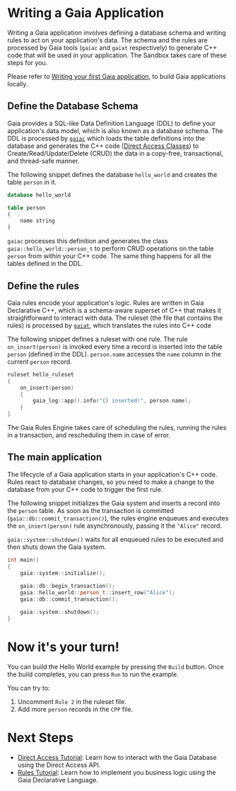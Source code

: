 # Writing a Gaia Application

Writing a Gaia application involves defining a database schema and writing rules to act on your application's data. The schema
and the rules are processed by Gaia tools (`gaiac` and `gaiat` respectively) to generate C++ code that will be used in your 
application. The Sandbox takes care of these steps for you. 

Please refer to 
[Writing your first Gaia application](https://gaia-platform.github.io/gaia-platform-docs.io/articles/tutorials/writing-first-gaia-application.html),
to build Gaia applications locally.

## Define the Database Schema

Gaia provides a SQL-like Data Definition Language (DDL) to define your application's data model, which is also known as 
a database schema. The DDL is processed by 
[`gaiac`](https://gaia-platform.github.io/gaia-platform-docs.io/articles/tools/tool-gaiac.html) which loads the table
definitions into the database and generates the C++ code 
([Direct Access Classes](https://gaia-platform.github.io/gaia-platform-docs.io/articles/apps-direct-access.html)) 
to Create/Read/Update/Delete (CRUD) the data in a copy-free, 
transactional, and thread-safe manner.

The following snippet defines the database `hello_world` and creates the table `person` in it. 
```sql
database hello_world

table person
(
    name string
)
```

`gaiac` processes this definition and generates the class `gaia::hello_world::person_t` to perform CRUD operations on the
table `person` from within your C++ code. The same thing happens for all the tables defined in the DDL.

## Define the rules

Gaia rules encode your application's logic. Rules are written in Gaia Declarative C++, which is a schema-aware superset 
of C++ that makes it straightforward to interact with data. The ruleset (the file that contains the rules) is processed
by [`gaiat`](https://gaia-platform.github.io/gaia-platform-docs.io/articles/tools/tool-gaiat.html), which translates the
rules into C++ code

The following snippet defines a ruleset with one rule. The rule `on_insert(person)` is invoked every time a record is
inserted into the table `person` (defined in the DDL). `person.name` accesses the `name` column in the current `person`
record.
```cpp
ruleset hello_ruleset
{
    on_insert(person)
    {
        gaia_log::app().info("{} inserted!", person.name);
    }
}
```

The Gaia Rules Engine takes care of scheduling the rules, running the rules in a transaction, and rescheduling them
in case of error.

## The main application

The lifecycle of a Gaia application starts in your application's C++ code. Rules react to database changes, so you need
to make a change to the database from your C++ code to trigger the first rule.

The following snippet initializes the Gaia system and inserts a record into the `person` table. As soon as the 
transaction is committed (`gaia::db::commit_transaction()`), the rules engine enqueues and executes the 
`on_insert(person)` rule asynchronously, passing it the `"Alice"` record.

`gaia::system::shutdown()` waits for all enqueued rules to be executed and then shuts down the Gaia system.
```cpp
int main()
{
    gaia::system::initialize();
    
    gaia::db::begin_transaction();
    gaia::hello_world::person_t::insert_row("Alice");
    gaia::db::commit_transaction();

    gaia::system::shutdown();
}
```

# Now it's your turn!

You can build the Hello World example by pressing the `Build` button. Once the build completes, you can press `Run` to 
run the example.

You can try to:
1. Uncomment `Rule 2` in the ruleset file.
2. Add more `person` records in the `CPP` file.

# Next Steps
- [Direct Access Tutorial](https://sandbox.gaiaplatform.io/?scenario=direct_access): Learn how to interact with the Gaia
  Database using the Direct Access API.
- [Rules Tutorial](https://sandbox.gaiaplatform.io/?scenario=rules): Learn how to implement you business logic using the
  Gaia Declarative Language.
